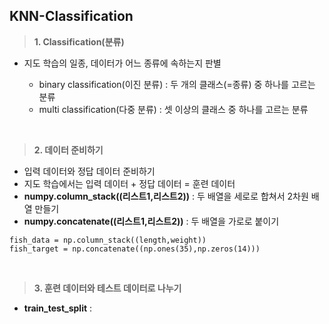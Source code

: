 ## KNN-Classification

> **1. Classification(분류)**

- 지도 학습의 일종, 데이터가 어느 종류에 속하는지 판별 

  - binary classification(이진 분류) : 두 개의 클래스(=종류) 중 하나를 고르는 분류
  - multi classification(다중 분류) : 셋 이상의 클래스 중 하나를 고르는 분류 
<br>

> **2. 데이터 준비하기**

- 입력 데이터와 정답 데이터 준비하기
- 지도 학습에서는 입력 데이터 + 정답 데이터 = 훈련 데이터
- **numpy.column_stack((리스트1,리스트2))** : 두 배열을 세로로 합쳐서 2차원 배열 만들기 
- **numpy.concatenate((리스트1,리스트2))** : 두 배열을 가로로 붙이기

>
    fish_data = np.column_stack((length,weight))
    fish_target = np.concatenate((np.ones(35),np.zeros(14)))
<br>

> **3. 훈련 데이터와 테스트 데이터로 나누기**

- **train_test_split** : 
